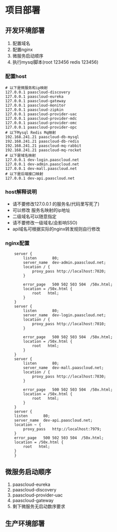 # 项目部署
## 开发环境部署
1. 配置域名
2. 配置nginx
3. 微服务启动顺序
4. 执行mysql脚本(root 123456 redis 123456)
### 配置host
```
# 以下是微服务和ip映射
127.0.0.1 paascloud-discovery
127.0.0.1 paascloud-eureka
127.0.0.1 paascloud-gateway
127.0.0.1 paascloud-monitor
127.0.0.1 paascloud-zipkin
127.0.0.1 paascloud-provider-uac
127.0.0.1 paascloud-provider-mdc
127.0.0.1 paascloud-provider-omc
127.0.0.1 paascloud-provider-opc
# 以下Mysql Redis Mq映射
192.168.241.21 paascloud-db-mysql
192.168.241.21 paascloud-db-redis
192.168.241.21 paascloud-mq-rabbit
192.168.241.21 paascloud-mq-rocket
# 以下是域名映射
127.0.0.1 dev-login.paascloud.net
127.0.0.1 dev-admin.paascloud.net
127.0.0.1 dev-mall.paascloud.net
# 以下是后端接口映射
127.0.0.1 dev-api.paascloud.net

```

### host解释说明

- 请不要修改127.0.0.1 的服务名(代码里写死了)
- 可以修改 服务名映射的ip地址
- 二级域名可以随意指定
- 请不要修改一级域名(会影响SSO)
- api域名可根据实际的nginx转发规则自行修改
### nginx配置

```
    server {
        listen       80;
        server_name  dev-admin.paascloud.net;
        location / {
            proxy_pass http://localhost:7020;
        }
    
        error_page   500 502 503 504  /50x.html;
        location = /50x.html {
            root   html;
        }
    }
    server {
        listen       80;
        server_name  dev-login.paascloud.net;
        location / {
            proxy_pass http://localhost:7010;
        }
        
        error_page   500 502 503 504  /50x.html;
        location = /50x.html {
            root   html;
        }
    }
    server {
        listen       80;
        server_name  dev-mall.paascloud.net;
        location / {
            proxy_pass http://localhost:7030;
        }

        error_page   500 502 503 504  /50x.html;
        location = /50x.html {
            root   html;
        }
    }
    server {
	listen       80;
	server_name  dev-api.paascloud.net;
	location ~ {
		proxy_pass   http://localhost:7979;
	}
	error_page   500 502 503 504  /50x.html;
	location = /50x.html {
		root   html;
	}
    }
```

## 微服务启动顺序
1. paascloud-eureka
2. paascloud-discovery
3. paascloud-provider-uac
4. paascloud-gateway
5. 剩下微服务无启动数序要求
## 生产环境部署